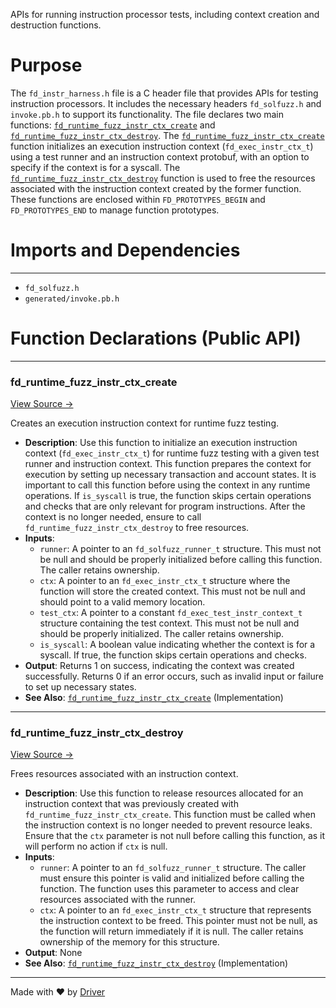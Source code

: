 <!--------------------------------------------------------------------------------->
<!-- IMPORTANT: This file is auto-generated by Driver (https://driver.ai). -------->
<!-- Manual edits may be overwritten on future commits. --------------------------->
<!--------------------------------------------------------------------------------->

APIs for running instruction processor tests, including context creation and destruction functions.

# Purpose
The `fd_instr_harness.h` file is a C header file that provides APIs for testing instruction processors. It includes the necessary headers `fd_solfuzz.h` and `invoke.pb.h` to support its functionality. The file declares two main functions: [`fd_runtime_fuzz_instr_ctx_create`](<#fd_runtime_fuzz_instr_ctx_create>) and [`fd_runtime_fuzz_instr_ctx_destroy`](<#fd_runtime_fuzz_instr_ctx_destroy>). The [`fd_runtime_fuzz_instr_ctx_create`](<#fd_runtime_fuzz_instr_ctx_create>) function initializes an execution instruction context (`fd_exec_instr_ctx_t`) using a test runner and an instruction context protobuf, with an option to specify if the context is for a syscall. The [`fd_runtime_fuzz_instr_ctx_destroy`](<#fd_runtime_fuzz_instr_ctx_destroy>) function is used to free the resources associated with the instruction context created by the former function. These functions are enclosed within `FD_PROTOTYPES_BEGIN` and `FD_PROTOTYPES_END` to manage function prototypes.
# Imports and Dependencies

---
- `fd_solfuzz.h`
- `generated/invoke.pb.h`


# Function Declarations (Public API)

---
### fd\_runtime\_fuzz\_instr\_ctx\_create<!-- {{#callable_declaration:fd_runtime_fuzz_instr_ctx_create}} -->
[View Source →](<../../../../../../src/flamenco/runtime/tests/fd_instr_harness.h#L10>)

Creates an execution instruction context for runtime fuzz testing.
- **Description**: Use this function to initialize an execution instruction context (`fd_exec_instr_ctx_t`) for runtime fuzz testing with a given test runner and instruction context. This function prepares the context for execution by setting up necessary transaction and account states. It is important to call this function before using the context in any runtime operations. If `is_syscall` is true, the function skips certain operations and checks that are only relevant for program instructions. After the context is no longer needed, ensure to call `fd_runtime_fuzz_instr_ctx_destroy` to free resources.
- **Inputs**:
    - `runner`: A pointer to an `fd_solfuzz_runner_t` structure. This must not be null and should be properly initialized before calling this function. The caller retains ownership.
    - `ctx`: A pointer to an `fd_exec_instr_ctx_t` structure where the function will store the created context. This must not be null and should point to a valid memory location.
    - `test_ctx`: A pointer to a constant `fd_exec_test_instr_context_t` structure containing the test context. This must not be null and should be properly initialized. The caller retains ownership.
    - `is_syscall`: A boolean value indicating whether the context is for a syscall. If true, the function skips certain operations and checks.
- **Output**: Returns 1 on success, indicating the context was created successfully. Returns 0 if an error occurs, such as invalid input or failure to set up necessary states.
- **See Also**: [`fd_runtime_fuzz_instr_ctx_create`](<fd_instr_harness.c.md#fd_runtime_fuzz_instr_ctx_create>)  (Implementation)


---
### fd\_runtime\_fuzz\_instr\_ctx\_destroy<!-- {{#callable_declaration:fd_runtime_fuzz_instr_ctx_destroy}} -->
[View Source →](<../../../../../../src/flamenco/runtime/tests/fd_instr_harness.h#L27>)

Frees resources associated with an instruction context.
- **Description**: Use this function to release resources allocated for an instruction context that was previously created with `fd_runtime_fuzz_instr_ctx_create`. This function must be called when the instruction context is no longer needed to prevent resource leaks. Ensure that the `ctx` parameter is not null before calling this function, as it will perform no action if `ctx` is null.
- **Inputs**:
    - `runner`: A pointer to an `fd_solfuzz_runner_t` structure. The caller must ensure this pointer is valid and initialized before calling the function. The function uses this parameter to access and clear resources associated with the runner.
    - `ctx`: A pointer to an `fd_exec_instr_ctx_t` structure that represents the instruction context to be freed. This pointer must not be null, as the function will return immediately if it is null. The caller retains ownership of the memory for this structure.
- **Output**: None
- **See Also**: [`fd_runtime_fuzz_instr_ctx_destroy`](<fd_instr_harness.c.md#fd_runtime_fuzz_instr_ctx_destroy>)  (Implementation)



---
Made with ❤️ by [Driver](https://www.driver.ai/)